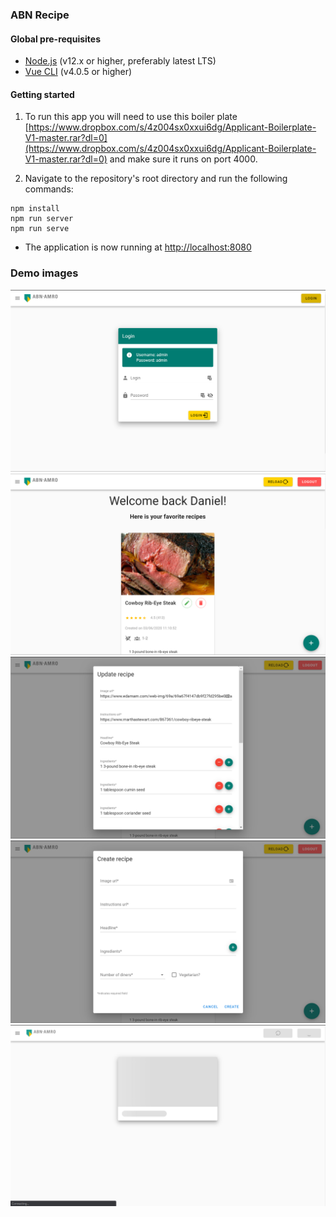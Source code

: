 ### ABN Recipe

#### Global pre-requisites
- [Node.js](https://nodejs.org/en/) (v12.x or higher, preferably latest LTS)
- [Vue CLI](https://www.npmjs.com/package/@vue/cli) (v4.0.5 or higher)

#### Getting started
1. To run this app you will need to use this boiler plate [https://www.dropbox.com/s/4z004sx0xxui6dg/Applicant-Boilerplate-V1-master.rar?dl=0](https://www.dropbox.com/s/4z004sx0xxui6dg/Applicant-Boilerplate-V1-master.rar?dl=0) and make sure it runs on port 4000.

2. Navigate to the repository's root directory and run the following commands:
```
npm install
npm run server
npm run serve
```

- The application is now running at [http://localhost:8080](http://localhost:8080)

### Demo images
![Stock list](image-login.png)
![Stock list](image-home.png)
![Stock list](image-home-2.png)
![Stock menu](image-menu.png)
![Stock reload](image-reload.png)
